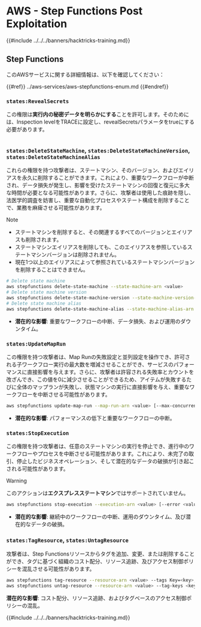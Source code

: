 # AWS - Step Functions Post Exploitation

{{#include ../../../banners/hacktricks-training.md}}

## Step Functions

このAWSサービスに関する詳細情報は、以下を確認してください：

{{#ref}}
../aws-services/aws-stepfunctions-enum.md
{{#endref}}

### `states:RevealSecrets`

この権限は**実行内の秘密データを明らかにする**ことを許可します。そのためには、Inspection levelをTRACEに設定し、revealSecretsパラメータをtrueにする必要があります。

<figure><img src="../../../images/image (348).png" alt=""><figcaption></figcaption></figure>

### `states:DeleteStateMachine`, `states:DeleteStateMachineVersion`, `states:DeleteStateMachineAlias`

これらの権限を持つ攻撃者は、ステートマシン、そのバージョン、およびエイリアスを永久に削除することができます。これにより、重要なワークフローが中断され、データ損失が発生し、影響を受けたステートマシンの回復と復元に多大な時間が必要となる可能性があります。さらに、攻撃者は使用した痕跡を隠し、法医学的調査を妨害し、重要な自動化プロセスやステート構成を削除することで、業務を麻痺させる可能性があります。

> [!NOTE]
>
> - ステートマシンを削除すると、その関連するすべてのバージョンとエイリアスも削除されます。
> - ステートマシンエイリアスを削除しても、このエイリアスを参照しているステートマシンバージョンは削除されません。
> - 現在1つ以上のエイリアスによって参照されているステートマシンバージョンを削除することはできません。
```bash
# Delete state machine
aws stepfunctions delete-state-machine --state-machine-arn <value>
# Delete state machine version
aws stepfunctions delete-state-machine-version --state-machine-version-arn <value>
# Delete state machine alias
aws stepfunctions delete-state-machine-alias --state-machine-alias-arn <value>
```
- **潜在的な影響**: 重要なワークフローの中断、データ損失、および運用のダウンタイム。

### `states:UpdateMapRun`

この権限を持つ攻撃者は、Map Runの失敗設定と並列設定を操作でき、許可される子ワークフロー実行の最大数を増減させることができ、サービスのパフォーマンスに直接影響を与えます。さらに、攻撃者は許容される失敗率とカウントを改ざんでき、この値を0に減少させることができるため、アイテムが失敗するたびに全体のマップランが失敗し、状態マシンの実行に直接影響を与え、重要なワークフローを中断させる可能性があります。
```bash
aws stepfunctions update-map-run --map-run-arn <value> [--max-concurrency <value>] [--tolerated-failure-percentage <value>] [--tolerated-failure-count <value>]
```
- **潜在的な影響**: パフォーマンスの低下と重要なワークフローの中断。

### `states:StopExecution`

この権限を持つ攻撃者は、任意のステートマシンの実行を停止でき、進行中のワークフローやプロセスを中断させる可能性があります。これにより、未完了の取引、停止したビジネスオペレーション、そして潜在的なデータの破損が引き起こされる可能性があります。

> [!WARNING]
> このアクションは**エクスプレスステートマシン**ではサポートされていません。
```bash
aws stepfunctions stop-execution --execution-arn <value> [--error <value>] [--cause <value>]
```
- **潜在的な影響**: 継続中のワークフローの中断、運用のダウンタイム、及び潜在的なデータの破損。

### `states:TagResource`, `states:UntagResource`

攻撃者は、Step Functionsリソースからタグを追加、変更、または削除することができ、タグに基づく組織のコスト配分、リソース追跡、及びアクセス制御ポリシーを混乱させる可能性があります。
```bash
aws stepfunctions tag-resource --resource-arn <value> --tags Key=<key>,Value=<value>
aws stepfunctions untag-resource --resource-arn <value> --tag-keys <key>
```
**潜在的な影響**: コスト配分、リソース追跡、およびタグベースのアクセス制御ポリシーの混乱。

{{#include ../../../banners/hacktricks-training.md}}
